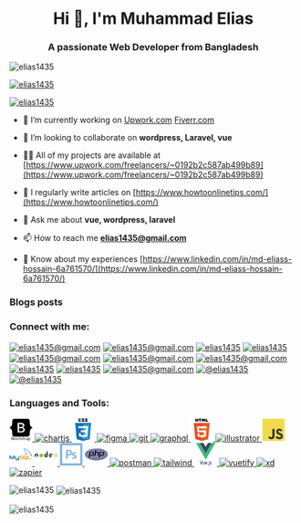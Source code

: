 <h1 align="center">Hi 👋, I'm Muhammad Elias</h1>
<h3 align="center">A passionate Web Developer from Bangladesh</h3>

<p align="left"> <img src="https://komarev.com/ghpvc/?username=elias1435&label=Profile%20views&color=0e75b6&style=flat" alt="elias1435" /> </p>

<p align="left"> <a href="https://github.com/ryo-ma/github-profile-trophy"><img src="https://github-profile-trophy.vercel.app/?username=elias1435" alt="elias1435" /></a> </p>

<p align="left"> <a href="https://twitter.com/elias1435" target="blank"><img src="https://img.shields.io/twitter/follow/elias1435?logo=twitter&style=for-the-badge" alt="elias1435" /></a> </p>

- 🔭 I’m currently working on [Upwork.com](https://www.upwork.com/freelancers/~0192b2c587ab499b89) [Fiverr.com](https://www.fiverr.com/elias1435)

- 👯 I’m looking to collaborate on **wordpress, Laravel, vue**

- 👨‍💻 All of my projects are available at [https://www.upwork.com/freelancers/~0192b2c587ab499b89](https://www.upwork.com/freelancers/~0192b2c587ab499b89)

- 📝 I regularly write articles on [https://www.howtoonlinetips.com/](https://www.howtoonlinetips.com/)

- 💬 Ask me about **vue, wordpress, laravel**

- 📫 How to reach me **elias1435@gmail.com**

- 📄 Know about my experiences [https://www.linkedin.com/in/md-eliass-hossain-6a761570/](https://www.linkedin.com/in/md-eliass-hossain-6a761570/)

### Blogs posts
<!-- BLOG-POST-LIST:START -->
<!-- BLOG-POST-LIST:END -->

<h3 align="left">Connect with me:</h3>
<p align="left">
<a href="https://codepen.io/elias1435@gmail.com" target="blank"><img align="center" src="https://raw.githubusercontent.com/rahuldkjain/github-profile-readme-generator/master/src/images/icons/Social/codepen.svg" alt="elias1435@gmail.com" height="30" width="40" /></a>
<a href="https://dev.to/elias1435@gmail.com" target="blank"><img align="center" src="https://raw.githubusercontent.com/rahuldkjain/github-profile-readme-generator/master/src/images/icons/Social/devto.svg" alt="elias1435@gmail.com" height="30" width="40" /></a>
<a href="https://twitter.com/elias1435" target="blank"><img align="center" src="https://raw.githubusercontent.com/rahuldkjain/github-profile-readme-generator/master/src/images/icons/Social/twitter.svg" alt="elias1435" height="30" width="40" /></a>
<a href="https://linkedin.com/in/elias1435" target="blank"><img align="center" src="https://raw.githubusercontent.com/rahuldkjain/github-profile-readme-generator/master/src/images/icons/Social/linked-in-alt.svg" alt="elias1435" height="30" width="40" /></a>
<a href="https://stackoverflow.com/users/elias1435@gmail.com" target="blank"><img align="center" src="https://raw.githubusercontent.com/rahuldkjain/github-profile-readme-generator/master/src/images/icons/Social/stack-overflow.svg" alt="elias1435@gmail.com" height="30" width="40" /></a>
<a href="https://kaggle.com/elias1435@gmail.com" target="blank"><img align="center" src="https://raw.githubusercontent.com/rahuldkjain/github-profile-readme-generator/master/src/images/icons/Social/kaggle.svg" alt="elias1435@gmail.com" height="30" width="40" /></a>
<a href="https://fb.com/elias1435@gmail.com" target="blank"><img align="center" src="https://raw.githubusercontent.com/rahuldkjain/github-profile-readme-generator/master/src/images/icons/Social/facebook.svg" alt="elias1435@gmail.com" height="30" width="40" /></a>
<a href="https://instagram.com/elias1435" target="blank"><img align="center" src="https://raw.githubusercontent.com/rahuldkjain/github-profile-readme-generator/master/src/images/icons/Social/instagram.svg" alt="elias1435" height="30" width="40" /></a>
<a href="https://dribbble.com/elias1435" target="blank"><img align="center" src="https://raw.githubusercontent.com/rahuldkjain/github-profile-readme-generator/master/src/images/icons/Social/dribbble.svg" alt="elias1435" height="30" width="40" /></a>
<a href="https://www.behance.net/elias1435@gmail.com" target="blank"><img align="center" src="https://raw.githubusercontent.com/rahuldkjain/github-profile-readme-generator/master/src/images/icons/Social/behance.svg" alt="elias1435@gmail.com" height="30" width="40" /></a>
<a href="https://medium.com/@elias1435" target="blank"><img align="center" src="https://raw.githubusercontent.com/rahuldkjain/github-profile-readme-generator/master/src/images/icons/Social/medium.svg" alt="@elias1435" height="30" width="40" /></a>
<a href="https://www.youtube.com/c/@elias1435" target="blank"><img align="center" src="https://raw.githubusercontent.com/rahuldkjain/github-profile-readme-generator/master/src/images/icons/Social/youtube.svg" alt="@elias1435" height="30" width="40" /></a>
</p>

<h3 align="left">Languages and Tools:</h3>
<p align="left"> <a href="https://getbootstrap.com" target="_blank" rel="noreferrer"> <img src="https://raw.githubusercontent.com/devicons/devicon/master/icons/bootstrap/bootstrap-plain-wordmark.svg" alt="bootstrap" width="40" height="40"/> </a> <a href="https://www.chartjs.org" target="_blank" rel="noreferrer"> <img src="https://www.chartjs.org/media/logo-title.svg" alt="chartjs" width="40" height="40"/> </a> <a href="https://www.w3schools.com/css/" target="_blank" rel="noreferrer"> <img src="https://raw.githubusercontent.com/devicons/devicon/master/icons/css3/css3-original-wordmark.svg" alt="css3" width="40" height="40"/> </a> <a href="https://www.figma.com/" target="_blank" rel="noreferrer"> <img src="https://www.vectorlogo.zone/logos/figma/figma-icon.svg" alt="figma" width="40" height="40"/> </a> <a href="https://git-scm.com/" target="_blank" rel="noreferrer"> <img src="https://www.vectorlogo.zone/logos/git-scm/git-scm-icon.svg" alt="git" width="40" height="40"/> </a> <a href="https://graphql.org" target="_blank" rel="noreferrer"> <img src="https://www.vectorlogo.zone/logos/graphql/graphql-icon.svg" alt="graphql" width="40" height="40"/> </a> <a href="https://www.w3.org/html/" target="_blank" rel="noreferrer"> <img src="https://raw.githubusercontent.com/devicons/devicon/master/icons/html5/html5-original-wordmark.svg" alt="html5" width="40" height="40"/> </a> <a href="https://www.adobe.com/in/products/illustrator.html" target="_blank" rel="noreferrer"> <img src="https://www.vectorlogo.zone/logos/adobe_illustrator/adobe_illustrator-icon.svg" alt="illustrator" width="40" height="40"/> </a> <a href="https://developer.mozilla.org/en-US/docs/Web/JavaScript" target="_blank" rel="noreferrer"> <img src="https://raw.githubusercontent.com/devicons/devicon/master/icons/javascript/javascript-original.svg" alt="javascript" width="40" height="40"/> </a> <a href="https://www.mysql.com/" target="_blank" rel="noreferrer"> <img src="https://raw.githubusercontent.com/devicons/devicon/master/icons/mysql/mysql-original-wordmark.svg" alt="mysql" width="40" height="40"/> </a> <a href="https://nodejs.org" target="_blank" rel="noreferrer"> <img src="https://raw.githubusercontent.com/devicons/devicon/master/icons/nodejs/nodejs-original-wordmark.svg" alt="nodejs" width="40" height="40"/> </a> <a href="https://www.photoshop.com/en" target="_blank" rel="noreferrer"> <img src="https://raw.githubusercontent.com/devicons/devicon/master/icons/photoshop/photoshop-line.svg" alt="photoshop" width="40" height="40"/> </a> <a href="https://www.php.net" target="_blank" rel="noreferrer"> <img src="https://raw.githubusercontent.com/devicons/devicon/master/icons/php/php-original.svg" alt="php" width="40" height="40"/> </a> <a href="https://postman.com" target="_blank" rel="noreferrer"> <img src="https://www.vectorlogo.zone/logos/getpostman/getpostman-icon.svg" alt="postman" width="40" height="40"/> </a> <a href="https://tailwindcss.com/" target="_blank" rel="noreferrer"> <img src="https://www.vectorlogo.zone/logos/tailwindcss/tailwindcss-icon.svg" alt="tailwind" width="40" height="40"/> </a> <a href="https://vuejs.org/" target="_blank" rel="noreferrer"> <img src="https://raw.githubusercontent.com/devicons/devicon/master/icons/vuejs/vuejs-original-wordmark.svg" alt="vuejs" width="40" height="40"/> </a> <a href="https://vuetifyjs.com/en/" target="_blank" rel="noreferrer"> <img src="https://bestofjs.org/logos/vuetify.svg" alt="vuetify" width="40" height="40"/> </a> <a href="https://www.adobe.com/products/xd.html" target="_blank" rel="noreferrer"> <img src="https://cdn.worldvectorlogo.com/logos/adobe-xd.svg" alt="xd" width="40" height="40"/> </a> <a href="https://zapier.com" target="_blank" rel="noreferrer"> <img src="https://www.vectorlogo.zone/logos/zapier/zapier-icon.svg" alt="zapier" width="40" height="40"/> </a> </p>

<p><img align="left" src="https://github-readme-stats.vercel.app/api/top-langs?username=elias1435&show_icons=true&locale=en&layout=compact" alt="elias1435" /></p>

<p>&nbsp;<img align="center" src="https://github-readme-stats.vercel.app/api?username=elias1435&show_icons=true&locale=en" alt="elias1435" /></p>

<p><img align="center" src="https://github-readme-streak-stats.herokuapp.com/?user=elias1435&" alt="elias1435" /></p>

